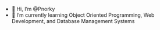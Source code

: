 - 👋 Hi, I’m @Pnorky
- 🌱 I’m currently learning Object Oriented Programming, Web Development, and Database Management Systems
<!---
Pnorky/Pnorky is a ✨ special ✨ repository because its `README.md` (this file) appears on your GitHub profile.
You can click the Preview link to take a look at your changes.
--->
